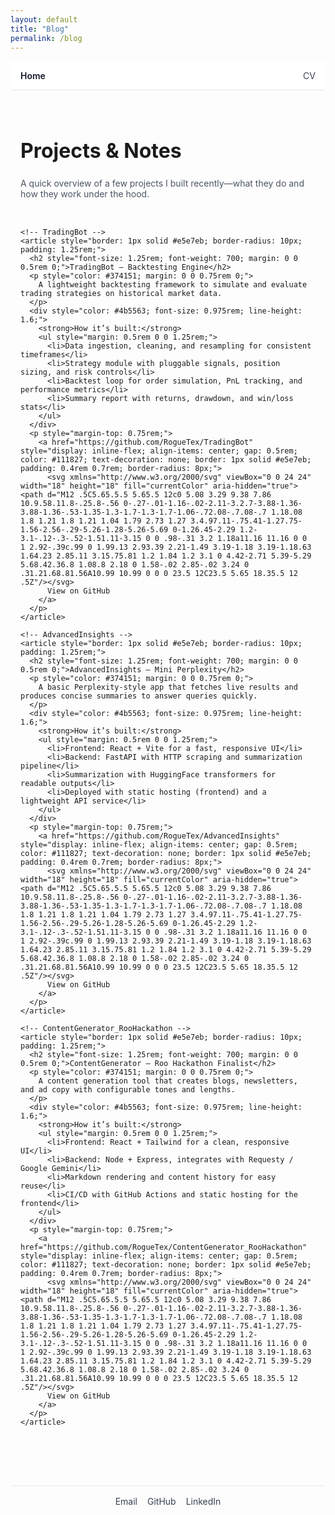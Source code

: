 ```yaml
---
layout: default
title: "Blog"
permalink: /blog
---
```


<nav style="width:100%; border-bottom: 1px solid #e5e7eb; background:#fff;">
  <div style="max-width: 1000px; margin: 0 auto; padding: 0.9rem 1rem; display:flex; align-items:center; justify-content: space-between;">
    <a href="/" style="font-weight:600; color:#111827; text-decoration:none;">Home</a>
    <div style="display:flex; gap:1rem;">
      <a href="/resume.html" style="color:#374151; text-decoration:none;">CV</a>
    </div>
  </div>
</nav>

<div style="max-width: 900px; margin: 0 auto; padding: 2rem 1rem;">
  <h1 style="font-size: 2rem; font-weight: 700; margin-bottom: 1.5rem;">Projects & Notes</h1>
  <p style="color: #4b5563; margin-bottom: 2rem;">
    A quick overview of a few projects I built recently—what they do and how they work under the hood.
  </p>

  <div style="display: grid; grid-template-columns: 1fr; gap: 1.25rem;">

    <!-- TradingBot -->
    <article style="border: 1px solid #e5e7eb; border-radius: 10px; padding: 1.25rem;">
      <h2 style="font-size: 1.25rem; font-weight: 700; margin: 0 0 0.5rem 0;">TradingBot — Backtesting Engine</h2>
      <p style="color: #374151; margin: 0 0 0.75rem 0;">
        A lightweight backtesting framework to simulate and evaluate trading strategies on historical market data.
      </p>
      <div style="color: #4b5563; font-size: 0.975rem; line-height: 1.6;">
        <strong>How it’s built:</strong>
        <ul style="margin: 0.5rem 0 0 1.25rem;">
          <li>Data ingestion, cleaning, and resampling for consistent timeframes</li>
          <li>Strategy module with pluggable signals, position sizing, and risk controls</li>
          <li>Backtest loop for order simulation, PnL tracking, and performance metrics</li>
          <li>Summary report with returns, drawdown, and win/loss stats</li>
        </ul>
      </div>
      <p style="margin-top: 0.75rem;">
        <a href="https://github.com/RogueTex/TradingBot" style="display: inline-flex; align-items: center; gap: 0.5rem; color: #111827; text-decoration: none; border: 1px solid #e5e7eb; padding: 0.4rem 0.7rem; border-radius: 8px;">
          <svg xmlns="http://www.w3.org/2000/svg" viewBox="0 0 24 24" width="18" height="18" fill="currentColor" aria-hidden="true"><path d="M12 .5C5.65.5.5 5.65.5 12c0 5.08 3.29 9.38 7.86 10.9.58.11.8-.25.8-.56 0-.27-.01-1.16-.02-2.11-3.2.7-3.88-1.36-3.88-1.36-.53-1.35-1.3-1.7-1.3-1.7-1.06-.72.08-.7.08-.7 1.18.08 1.8 1.21 1.8 1.21 1.04 1.79 2.73 1.27 3.4.97.11-.75.41-1.27.75-1.56-2.56-.29-5.26-1.28-5.26-5.69 0-1.26.45-2.29 1.2-3.1-.12-.3-.52-1.51.11-3.15 0 0 .98-.31 3.2 1.18a11.16 11.16 0 0 1 2.92-.39c.99 0 1.99.13 2.93.39 2.21-1.49 3.19-1.18 3.19-1.18.63 1.64.23 2.85.11 3.15.75.81 1.2 1.84 1.2 3.1 0 4.42-2.71 5.39-5.29 5.68.42.36.8 1.08.8 2.18 0 1.58-.02 2.85-.02 3.24 0 .31.21.68.81.56A10.99 10.99 0 0 0 23.5 12C23.5 5.65 18.35.5 12 .5Z"/></svg>
          View on GitHub
        </a>
      </p>
    </article>

    <!-- AdvancedInsights -->
    <article style="border: 1px solid #e5e7eb; border-radius: 10px; padding: 1.25rem;">
      <h2 style="font-size: 1.25rem; font-weight: 700; margin: 0 0 0.5rem 0;">AdvancedInsights — Mini Perplexity</h2>
      <p style="color: #374151; margin: 0 0 0.75rem 0;">
        A basic Perplexity-style app that fetches live results and produces concise summaries to answer queries quickly.
      </p>
      <div style="color: #4b5563; font-size: 0.975rem; line-height: 1.6;">
        <strong>How it’s built:</strong>
        <ul style="margin: 0.5rem 0 0 1.25rem;">
          <li>Frontend: React + Vite for a fast, responsive UI</li>
          <li>Backend: FastAPI with HTTP scraping and summarization pipeline</li>
          <li>Summarization with HuggingFace transformers for readable outputs</li>
          <li>Deployed with static hosting (frontend) and a lightweight API service</li>
        </ul>
      </div>
      <p style="margin-top: 0.75rem;">
        <a href="https://github.com/RogueTex/AdvancedInsights" style="display: inline-flex; align-items: center; gap: 0.5rem; color: #111827; text-decoration: none; border: 1px solid #e5e7eb; padding: 0.4rem 0.7rem; border-radius: 8px;">
          <svg xmlns="http://www.w3.org/2000/svg" viewBox="0 0 24 24" width="18" height="18" fill="currentColor" aria-hidden="true"><path d="M12 .5C5.65.5.5 5.65.5 12c0 5.08 3.29 9.38 7.86 10.9.58.11.8-.25.8-.56 0-.27-.01-1.16-.02-2.11-3.2.7-3.88-1.36-3.88-1.36-.53-1.35-1.3-1.7-1.3-1.7-1.06-.72.08-.7.08-.7 1.18.08 1.8 1.21 1.8 1.21 1.04 1.79 2.73 1.27 3.4.97.11-.75.41-1.27.75-1.56-2.56-.29-5.26-1.28-5.26-5.69 0-1.26.45-2.29 1.2-3.1-.12-.3-.52-1.51.11-3.15 0 0 .98-.31 3.2 1.18a11.16 11.16 0 0 1 2.92-.39c.99 0 1.99.13 2.93.39 2.21-1.49 3.19-1.18 3.19-1.18.63 1.64.23 2.85.11 3.15.75.81 1.2 1.84 1.2 3.1 0 4.42-2.71 5.39-5.29 5.68.42.36.8 1.08.8 2.18 0 1.58-.02 2.85-.02 3.24 0 .31.21.68.81.56A10.99 10.99 0 0 0 23.5 12C23.5 5.65 18.35.5 12 .5Z"/></svg>
          View on GitHub
        </a>
      </p>
    </article>

    <!-- ContentGenerator_RooHackathon -->
    <article style="border: 1px solid #e5e7eb; border-radius: 10px; padding: 1.25rem;">
      <h2 style="font-size: 1.25rem; font-weight: 700; margin: 0 0 0.5rem 0;">ContentGenerator — Roo Hackathon Finalist</h2>
      <p style="color: #374151; margin: 0 0 0.75rem 0;">
        A content generation tool that creates blogs, newsletters, and ad copy with configurable tones and lengths.
      </p>
      <div style="color: #4b5563; font-size: 0.975rem; line-height: 1.6;">
        <strong>How it’s built:</strong>
        <ul style="margin: 0.5rem 0 0 1.25rem;">
          <li>Frontend: React + Tailwind for a clean, responsive UI</li>
          <li>Backend: Node + Express, integrates with Requesty / Google Gemini</li>
          <li>Markdown rendering and content history for easy reuse</li>
          <li>CI/CD with GitHub Actions and static hosting for the frontend</li>
        </ul>
      </div>
      <p style="margin-top: 0.75rem;">
        <a href="https://github.com/RogueTex/ContentGenerator_RooHackathon" style="display: inline-flex; align-items: center; gap: 0.5rem; color: #111827; text-decoration: none; border: 1px solid #e5e7eb; padding: 0.4rem 0.7rem; border-radius: 8px;">
          <svg xmlns="http://www.w3.org/2000/svg" viewBox="0 0 24 24" width="18" height="18" fill="currentColor" aria-hidden="true"><path d="M12 .5C5.65.5.5 5.65.5 12c0 5.08 3.29 9.38 7.86 10.9.58.11.8-.25.8-.56 0-.27-.01-1.16-.02-2.11-3.2.7-3.88-1.36-3.88-1.36-.53-1.35-1.3-1.7-1.3-1.7-1.06-.72.08-.7.08-.7 1.18.08 1.8 1.21 1.8 1.21 1.04 1.79 2.73 1.27 3.4.97.11-.75.41-1.27.75-1.56-2.56-.29-5.26-1.28-5.26-5.69 0-1.26.45-2.29 1.2-3.1-.12-.3-.52-1.51.11-3.15 0 0 .98-.31 3.2 1.18a11.16 11.16 0 0 1 2.92-.39c.99 0 1.99.13 2.93.39 2.21-1.49 3.19-1.18 3.19-1.18.63 1.64.23 2.85.11 3.15.75.81 1.2 1.84 1.2 3.1 0 4.42-2.71 5.39-5.29 5.68.42.36.8 1.08.8 2.18 0 1.58-.02 2.85-.02 3.24 0 .31.21.68.81.56A10.99 10.99 0 0 0 23.5 12C23.5 5.65 18.35.5 12 .5Z"/></svg>
          View on GitHub
        </a>
      </p>
    </article>

  </div>
</div>

<footer style="border-top:1px solid #e5e7eb; margin-top: 3rem; padding: 1rem 0;">
  <div style="max-width: 900px; margin: 0 auto; padding: 0 1rem; display:flex; justify-content:center; gap:1rem;">
    <a href="mailto:raghu.s@utexas.edu" style="color:#374151; text-decoration:none;">Email</a>
    <a href="https://github.com/RogueTex" style="color:#374151; text-decoration:none;">GitHub</a>
    <a href="https://linkedin.com/in/raghuraman1" style="color:#374151; text-decoration:none;">LinkedIn</a>
  </div>
</footer>

